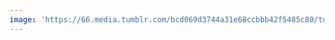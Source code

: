 ```yaml
---
image: 'https://66.media.tumblr.com/bcd069d3744a31e68ccbbb42f5485c80/tumblr_ol5xag5wtz1tbdx3so1_1280.jpg'
---
```

